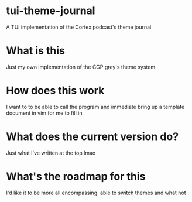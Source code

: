 # tui-theme-journal
A TUI implementation of the Cortex podcast's theme journal
 
# What is this
Just my own implementation of the CGP grey's theme system. 

# How does this work
I want to to be able to call the program and immediate bring up a template document in vim for me to fill in

# What does the current version do?
Just what I've written at the top lmao

# What's the roadmap for this
I'd like it to be more all encompassing. 
able to switch themes and what not
